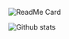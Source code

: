 ![ReadMe Card](https://github-readme-stats.vercel.app/api/pin/?username=Atlasoties&repo=art)

![Github stats](https://github-readme-stats.vercel.app/api?username=Atlasoties)


